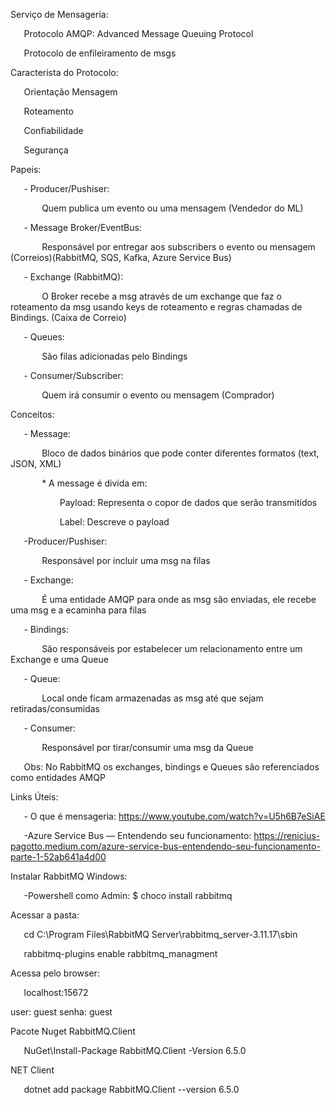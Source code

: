 ﻿Serviço de Mensageria:

`	`Protocolo AMQP: Advanced Message Queuing Protocol

`	`Protocolo de enfileiramento de msgs

Caracterista do Protocolo:

`	`Orientação Mensagem

`	`Roteamento

`	`Confiabilidade

`	`Segurança

Papeis:

`	`- Producer/Pushiser:

`		`Quem publica um evento ou uma mensagem (Vendedor do ML)

`	`- Message Broker/EventBus:

`		`Responsável por entregar aos subscribers o evento ou mensagem (Correios)(RabbitMQ, SQS, Kafka, Azure Service Bus)

`	`- Exchange (RabbitMQ):

`		`O Broker recebe a msg através de um exchange que faz o roteamento da msg usando keys de roteamento e regras chamadas de Bindings. (Caixa de Correio)

`	`- Queues:

`		`São filas adicionadas pelo Bindings

`	`- Consumer/Subscriber:

`		`Quem irá consumir o evento ou mensagem (Comprador)

Conceitos:

`	`- Message:

`		`Bloco de dados binários que pode conter diferentes formatos (text, JSON, XML)

`		`\* A message é divida em:

`			`Payload: Representa o copor de dados que serão transmitidos

`			`Label: Descreve o payload

`	`-Producer/Pushiser:

`		`Responsável por incluir uma msg na filas

`	`- Exchange:

`		`É uma entidade AMQP para onde as msg são enviadas, ele recebe uma msg e a ecaminha para filas

`	`- Bindings:

`		`São responsáveis por estabelecer um relacionamento entre um Exchange e uma Queue

`	`- Queue:

`		`Local onde ficam armazenadas as msg até que sejam retiradas/consumidas

`	`- Consumer:

`		`Responsável por tirar/consumir uma msg da Queue

`	`Obs: No RabbitMQ os exchanges, bindings e Queues são referenciados como entidades AMQP

Links Úteis:

`	`- O que é mensageria: https://www.youtube.com/watch?v=U5h6B7eSiAE

`	`-Azure Service Bus — Entendendo seu funcionamento: https://renicius-pagotto.medium.com/azure-service-bus-entendendo-seu-funcionamento-parte-1-52ab641a4d00


Instalar RabbitMQ Windows:

`	`-Powershell como Admin: $ choco install rabbitmq

Acessar a pasta:

`	`cd C:\Program Files\RabbitMQ Server\rabbitmq\_server-3.11.17\sbin

`	`rabbitmq-plugins enable rabbitmq\_managment

Acessa pelo browser:

`	`localhost:15672

user: guest
senha: guest

Pacote Nuget RabbitMQ.Client

`	`NuGet\Install-Package RabbitMQ.Client -Version 6.5.0

NET Client

`	`dotnet add package RabbitMQ.Client --version 6.5.0